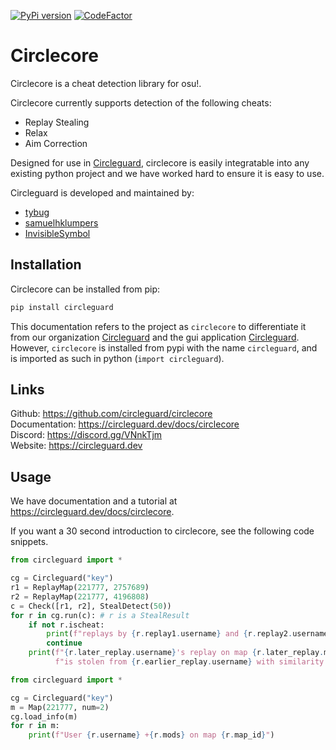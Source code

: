 [![PyPi version](https://badge.fury.io/py/circleguard.svg)](https://pypi.org/project/circleguard/)
[![CodeFactor](https://www.codefactor.io/repository/github/circleguard/circlecore/badge)](https://www.codefactor.io/repository/github/circleguard/circlecore)
# Circlecore

Circlecore is a cheat detection library for osu!.

Circlecore currently supports detection of the following cheats:

* Replay Stealing
* Relax
* Aim Correction

Designed for use in [Circleguard](https://github.com/circleguard/circleguard), circlecore is easily integratable into any existing python project and we have worked hard to ensure it is easy to use.

Circleguard is developed and maintained by:

* [tybug](https://github.com/tybug)
* [samuelhklumpers](https://github.com/samuelhklumpers)
* [InvisibleSymbol](https://github.com/InvisibleSymbol)

## Installation

Circlecore can be installed from pip:

```bash
pip install circleguard
```

This documentation refers to the project as `circlecore` to differentiate it from our organization [Circleguard](https://github.com/circleguard) and the gui application [Circleguard](https://github.com/circleguard/circleguard). However, `circlecore` is installed from pypi with the name `circleguard`, and is imported as such in python (`import circleguard`).

## Links

Github: <https://github.com/circleguard/circlecore> <br/>
Documentation: <https://circleguard.dev/docs/circlecore> <br/>
Discord: <https://discord.gg/VNnkTjm> <br/>
Website: <https://circleguard.dev> <br/>


## Usage

We have documentation and a tutorial at <https://circleguard.dev/docs/circlecore>.

If you want a 30 second introduction to circlecore, see the following code snippets.

```python
from circleguard import *

cg = Circleguard("key")
r1 = ReplayMap(221777, 2757689)
r2 = ReplayMap(221777, 4196808)
c = Check([r1, r2], StealDetect(50))
for r in cg.run(c): # r is a StealResult
    if not r.ischeat:
        print(f"replays by {r.replay1.username} and {r.replay2.username} are not stolen")
        continue
    print(f"{r.later_replay.username}'s replay on map {r.later_replay.map_id} +{r.later_replay.mods}"
          f"is stolen from {r.earlier_replay.username} with similarity {r.similarity}")
```

```python
from circleguard import *

cg = Circleguard("key")
m = Map(221777, num=2)
cg.load_info(m)
for r in m:
    print(f"User {r.username} +{r.mods} on map {r.map_id}")
```
